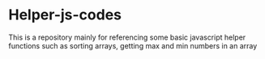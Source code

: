 # Helper-js-codes
This is a repository mainly for referencing some basic javascript helper functions such as sorting arrays, getting max and min numbers in an array
